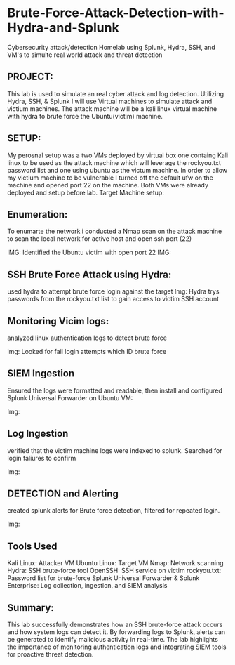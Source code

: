 # Brute-Force-Attack-Detection-with-Hydra-and-Splunk
Cybersecurity attack/detection Homelab using Splunk, Hydra, SSH, and VM's to simulte real world attack and threat detection

PROJECT:
---------------------------------------------------------------------------------------------------------------------------------
This lab is used to simulate an real cyber attack and log detection. Utilizing Hydra, SSH, & Splunk I will use Virtual machines to simulate attack and victium machines. The attack machine will be a kali linux virtual machine with hydra to brute force the Ubuntu(victim) machine. 

SETUP:
---------------------------------------------------------------------------------------------------------------------------------
My perosnal setup was a two VMs deployed by virtual box one containg Kali linux to be used as the attack machine which will leverage the rockyou.txt password list and one using ubuntu as the victum machine. In order to allow my victium machine to be vulnerable I turned off the default ufw on the machine and opened port 22 on the machine. Both VMs were already deployed and setup before lab.
Target Machine setup:

Enumeration:
---------------------------------------------------------------------------------------------------------------------------------
To enumarte the network i conducted a Nmap scan on the attack machine to scan the local network for active host and open ssh port (22)

IMG:
Identified the Ubuntu victim with open port 22
IMG:

SSH Brute Force Attack using Hydra:
---------------------------------------------------------------------------------------------------------------------------------
used hydra to attempt brute force login against the target
Img:
Hydra trys passwords from the rockyou.txt list to gain access to victim SSH account

Monitoring Vicim logs:
---------------------------------------------------------------------------------------------------------------------------------
analyzed linux authentication logs to detect brute force

img:
Looked for fail login attempts which ID brute force

SIEM Ingestion
---------------------------------------------------------------------------------------------------------------------------------
Ensured the logs were formatted and readable, then install and configured Splunk Universal Forwarder on Ubuntu VM:

Img:

Log Ingestion
---------------------------------------------------------------------------------------------------------------------------------
verified that the victim machine logs were indexed to splunk. Searched for login faliures to confirm

Img:

DETECTION and Alerting
---------------------------------------------------------------------------------------------------------------------------------
created splunk alerts for Brute force detection, filtered for repeated login.

Img:

Tools Used
---------------------------------------------------------------------------------------------------------------------------------
Kali Linux: Attacker VM
Ubuntu Linux: Target VM
Nmap: Network scanning
Hydra: SSH brute-force tool
OpenSSH: SSH service on victim
rockyou.txt: Password list for brute-force
Splunk Universal Forwarder & Splunk Enterprise: Log collection, ingestion, and SIEM analysis

Summary:
---------------------------------------------------------------------------------------------------------------------------------
This lab successfully demonstrates how an SSH brute-force attack occurs and how system logs can detect it. By forwarding logs to Splunk, alerts can be generated to identify malicious activity in real-time. The lab highlights the importance of monitoring authentication logs and integrating SIEM tools for proactive threat detection.
